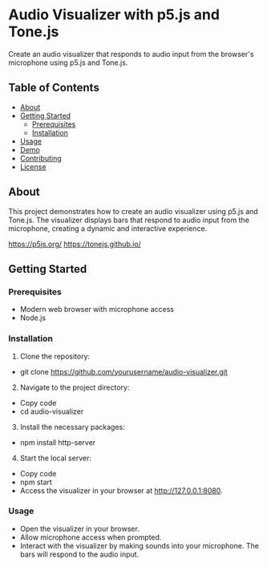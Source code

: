 # Audio Visualizer with p5.js and Tone.js

Create an audio visualizer that responds to audio input from the browser's microphone using p5.js and Tone.js.

## Table of Contents

- [About](#about)
- [Getting Started](#getting-started)
  - [Prerequisites](#prerequisites)
  - [Installation](#installation)
- [Usage](#usage)
- [Demo](#demo)
- [Contributing](#contributing)
- [License](#license)

## About

This project demonstrates how to create an audio visualizer using p5.js and Tone.js. The visualizer displays bars that respond to audio input from the microphone, creating a dynamic and interactive experience.

https://p5js.org/
https://tonejs.github.io/

## Getting Started

### Prerequisites

- Modern web browser with microphone access
- Node.js

### Installation

1. Clone the repository:
- git clone https://github.com/yourusername/audio-visualizer.git

2. Navigate to the project directory:
- Copy code
- cd audio-visualizer

3. Install the necessary packages:
- npm install http-server

4. Start the local server:
- Copy code
- npm start
- Access the visualizer in your browser at http://127.0.0.1:8080.

### Usage
- Open the visualizer in your browser.
- Allow microphone access when prompted.
- Interact with the visualizer by making sounds into your microphone. The bars will respond to the audio input.

